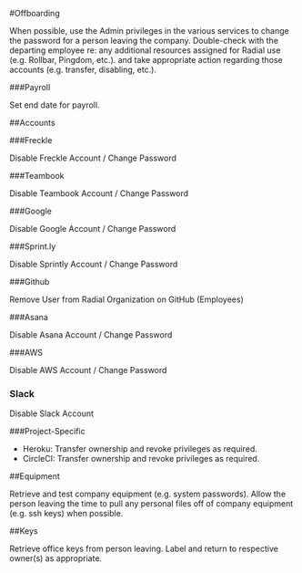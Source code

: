 #Offboarding

When possible, use the Admin privileges in the various services to change the
password for a person leaving the company. Double-check with the departing
employee re: any additional resources assigned for Radial use (e.g. Rollbar,
Pingdom, etc.). and take appropriate action regarding those accounts (e.g.
transfer, disabling, etc.).

###Payroll

Set end date for payroll.

##Accounts

###Freckle

Disable Freckle Account / Change Password

###Teambook

Disable Teambook Account / Change Password

###Google

Disable Google Account / Change Password

###Sprint.ly

Disable Sprintly Account / Change Password

###Github

Remove User from Radial Organization on GitHub (Employees)

###Asana

Disable Asana Account / Change Password

###AWS

Disable AWS Account / Change Password

### Slack

Disable Slack Account

###Project-Specific

* Heroku: Transfer ownership and revoke privileges as required.
* CircleCI: Transfer ownership and revoke privileges as required.

##Equipment

Retrieve and test company equipment (e.g. system passwords). Allow the person
leaving the time to pull any personal files off of company equipment (e.g. ssh
keys) when possible.

##Keys

Retrieve office keys from person leaving. Label and return to respective
owner(s) as appropriate.
